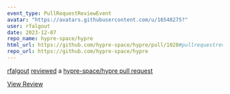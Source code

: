 ```yaml
---
event_type: PullRequestReviewEvent
avatar: "https://avatars.githubusercontent.com/u/16548275?"
user: rfalgout
date: 2023-12-07
repo_name: hypre-space/hypre
html_url: https://github.com/hypre-space/hypre/pull/1028#pullrequestreview-1771212604
repo_url: https://github.com/hypre-space/hypre
---
```


<a href='https://github.com/rfalgout' target='_blank'>rfalgout</a> <a href='https://github.com/hypre-space/hypre/pull/1028#pullrequestreview-1771212604' target='_blank'>reviewed</a> a <a href='https://github.com/hypre-space/hypre/pull/1028' target='_blank'>hypre-space/hypre pull request</a>

<small></small>

<a href='https://github.com/hypre-space/hypre/pull/1028#pullrequestreview-1771212604' target='_blank'>View Review</a>